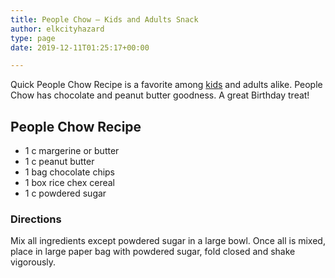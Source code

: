 ```yaml
---
title: People Chow – Kids and Adults Snack
author: elkcityhazard
type: page
date: 2019-12-11T01:25:17+00:00

---
```

Quick People Chow Recipe is a favorite among [kids][1] and adults alike. People Chow has chocolate and peanut butter goodness. A great Birthday treat!

## People Chow Recipe

  * 1 c margerine or butter
  * 1 c peanut butter
  * 1 bag chocolate chips
  * 1 box rice chex cereal
  * 1 c powdered sugar

### Directions

Mix all ingredients except powdered sugar in a large bowl. Once all is mixed, place in large paper bag with powdered sugar, fold closed and shake vigorously.

 [1]: /wordpress/kids-corner-recipes/